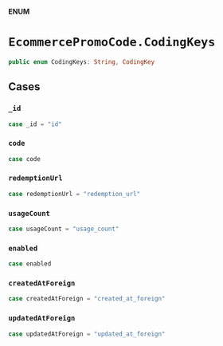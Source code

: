 **ENUM**

# `EcommercePromoCode.CodingKeys`

```swift
public enum CodingKeys: String, CodingKey
```

## Cases
### `_id`

```swift
case _id = "id"
```

### `code`

```swift
case code
```

### `redemptionUrl`

```swift
case redemptionUrl = "redemption_url"
```

### `usageCount`

```swift
case usageCount = "usage_count"
```

### `enabled`

```swift
case enabled
```

### `createdAtForeign`

```swift
case createdAtForeign = "created_at_foreign"
```

### `updatedAtForeign`

```swift
case updatedAtForeign = "updated_at_foreign"
```
